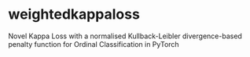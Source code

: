 # weightedkappaloss
Novel Kappa Loss with a normalised Kullback-Leibler divergence-based penalty function for Ordinal Classification in PyTorch
